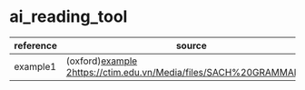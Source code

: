# ai_reading_tool

| reference |  source |  other |
| ----------- | ----------- | ----------- |
| example1  |  (oxford)[example 2](https://ctim.edu.vn/Media/files/SACH%20GRAMMAR.pdf)https://ctim.edu.vn/Media/files/SACH%20GRAMMAR.pdf | example3 |

